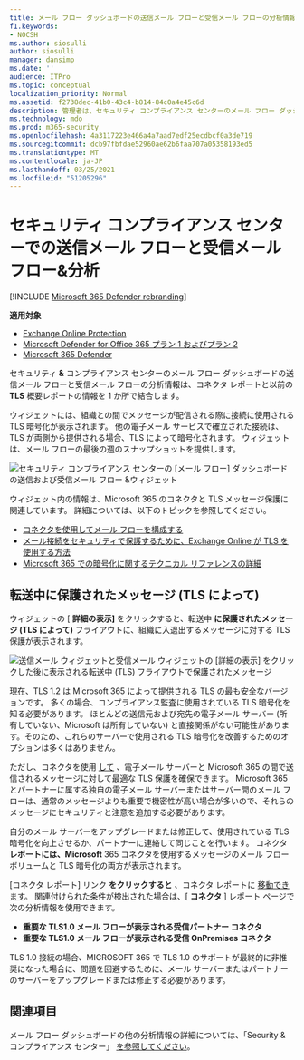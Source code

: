 ```yaml
---
title: メール フロー ダッシュボードの送信メール フローと受信メール フローの分析情報
f1.keywords:
- NOCSH
ms.author: siosulli
author: siosulli
manager: dansimp
ms.date: ''
audience: ITPro
ms.topic: conceptual
localization_priority: Normal
ms.assetid: f2738dec-41b0-43c4-b814-84c0a4e45c6d
description: 管理者は、セキュリティ コンプライアンス センターのメール フロー ダッシュボードで、送信メール フローと受信メール フロー&できます。
ms.technology: mdo
ms.prod: m365-security
ms.openlocfilehash: 4a3117223e466a4a7aad7edf25ecdbcf0a3de719
ms.sourcegitcommit: dcb97fbfdae52960ae62b6faa707a05358193ed5
ms.translationtype: MT
ms.contentlocale: ja-JP
ms.lasthandoff: 03/25/2021
ms.locfileid: "51205296"
---
```

# <a name="outbound-and-inbound-mail-flow-insight-in-the-security--compliance-center"></a>セキュリティ コンプライアンス センターでの送信メール フローと受信メール フロー&分析

[!INCLUDE [Microsoft 365 Defender rebranding](../includes/microsoft-defender-for-office.md)]

**適用対象**
- [Exchange Online Protection](exchange-online-protection-overview.md)
- [Microsoft Defender for Office 365 プラン 1 およびプラン 2](defender-for-office-365.md)
- [Microsoft 365 Defender](../defender/microsoft-365-defender.md)

セキュリティ [](mail-flow-insights-v2.md)**&** コンプライアンス センターのメール フロー ダッシュボードの送信メール [](https://protection.office.com)フローと受信メール フローの分析情報は、[](view-mail-flow-reports.md#connector-report)コネクタ レポートと以前の **TLS** 概要レポートの情報を 1 か所で結合します。

ウィジェットには、組織との間でメッセージが配信される際に接続に使用される TLS 暗号化が表示されます。 他の電子メール サービスで確立された接続は、TLS が両側から提供される場合、TLS によって暗号化されます。 ウィジェットは、メール フローの最後の週のスナップショットを提供します。

![セキュリティ コンプライアンス センターの [メール フロー] ダッシュボードの送信および受信メール フロー &ウィジェット](../../media/mfi-outbound-and-inbound-mail-flow-report-widget.png)

ウィジェット内の情報は、Microsoft 365 のコネクタと TLS メッセージ保護に関連しています。 詳細については、以下のトピックを参照してください。

- [コネクタを使用してメール フローを構成する](/exchange/mail-flow-best-practices/use-connectors-to-configure-mail-flow/use-connectors-to-configure-mail-flow)
- [メール接続をセキュリティで保護するために、Exchange Online が TLS を使用する方法](../../compliance/exchange-online-uses-tls-to-secure-email-connections.md)
- [Microsoft 365 での暗号化に関するテクニカル リファレンスの詳細](../../compliance/technical-reference-details-about-encryption.md)

## <a name="message-protected-in-transit-by-tls"></a>転送中に保護されたメッセージ (TLS によって)

ウィジェットの [ **詳細の表示]** をクリックすると、転送中 **に保護されたメッセージ (TLS によって)** フライアウトに、組織に入退出するメッセージに対する TLS 保護が表示されます。

![送信メール ウィジェットと受信メール ウィジェットの [詳細の表示] をクリックした後に表示される転送中 (TLS) フライアウトで保護されたメッセージ](../../media/mfi-outbound-and-inbound-mail-flow-report-details.png)

現在、TLS 1.2 は Microsoft 365 によって提供される TLS の最も安全なバージョンです。 多くの場合、コンプライアンス監査に使用されている TLS 暗号化を知る必要があります。 ほとんどの送信元および宛先の電子メール サーバー (所有していない、Microsoft は所有していない) と直接関係がない可能性があります。そのため、これらのサーバーで使用される TLS 暗号化を改善するためのオプションは多くはありません。

ただし、コネクタを使用 [して](/exchange/mail-flow-best-practices/use-connectors-to-configure-mail-flow/use-connectors-to-configure-mail-flow) 、電子メール サーバーと Microsoft 365 の間で送信されるメッセージに対して最適な TLS 保護を確保できます。 Microsoft 365 とパートナーに属する独自の電子メール サーバーまたはサーバー間のメール フローは、通常のメッセージよりも重要で機密性が高い場合が多いので、それらのメッセージにセキュリティと注意を追加する必要があります。

自分のメール サーバーをアップグレードまたは修正して、使用されている TLS 暗号化を向上させるか、パートナーに連絡して同じことを行います。 コネクタ **レポートには、Microsoft** 365 コネクタを使用するメッセージのメール フロー ボリュームと TLS 暗号化の両方が表示されます。

[コネクタ レポート] リンク **をクリックすると** 、コネクタ レポートに [移動できます](view-mail-flow-reports.md#connector-report)。 関連付けられた条件が検出された場合は、[ **コネクタ** ] レポート ページで次の分析情報を使用できます。

- **重要な TLS1.0 メール フローが表示される受信パートナー コネクタ**
- **重要な TLS1.0 メール フローが表示される受信 OnPremises コネクタ**

TLS 1.0 接続の場合、MICROSOFT 365 で TLS 1.0 のサポートが最終的に非推奨になった場合に、問題を回避するために、メール サーバーまたはパートナーのサーバーをアップグレードまたは修正する必要があります。

## <a name="see-also"></a>関連項目

メール フロー ダッシュボードの他の分析情報の詳細については、「Security & コンプライアンス センター」 [を参照してください](mail-flow-insights-v2.md)。